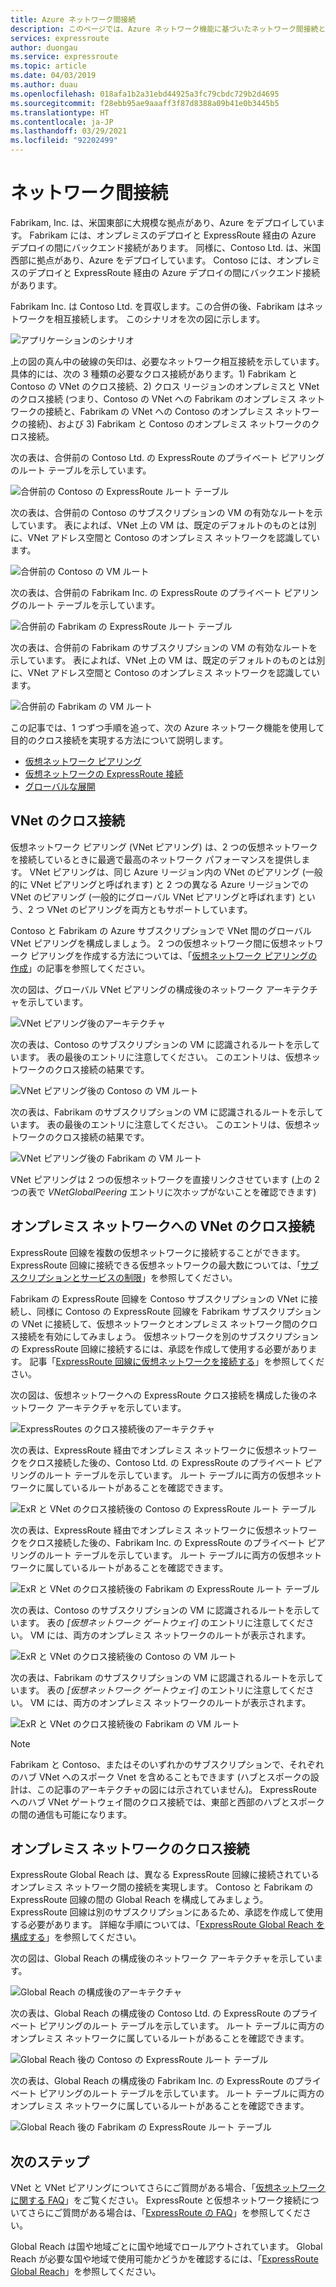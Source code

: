 ```yaml
---
title: Azure ネットワーク間接続
description: このページでは、Azure ネットワーク機能に基づいたネットワーク間接続とソリューションのアプリケーション シナリオについて説明します。
services: expressroute
author: duongau
ms.service: expressroute
ms.topic: article
ms.date: 04/03/2019
ms.author: duau
ms.openlocfilehash: 018afa1b2a31ebd44925a3fc79cbdc729b2d4695
ms.sourcegitcommit: f28ebb95ae9aaaff3f87d8388a09b41e0b3445b5
ms.translationtype: HT
ms.contentlocale: ja-JP
ms.lasthandoff: 03/29/2021
ms.locfileid: "92202499"
---
```

# <a name="cross-network-connectivity"></a>ネットワーク間接続

Fabrikam, Inc. は、米国東部に大規模な拠点があり、Azure をデプロイしています。 Fabrikam には、オンプレミスのデプロイと ExpressRoute 経由の Azure デプロイの間にバックエンド接続があります。 同様に、Contoso Ltd. は、米国西部に拠点があり、Azure をデプロイしています。 Contoso には、オンプレミスのデプロイと ExpressRoute 経由の Azure デプロイの間にバックエンド接続があります。  

Fabrikam Inc. は Contoso Ltd. を買収します。この合併の後、Fabrikam はネットワークを相互接続します。 このシナリオを次の図に示します。

![アプリケーションのシナリオ](./media/cross-network-connectivity/premergerscenario.png)

上の図の真ん中の破線の矢印は、必要なネットワーク相互接続を示しています。 具体的には、次の 3 種類の必要なクロス接続があります。1) Fabrikam と Contoso の VNet のクロス接続、2) クロス リージョンのオンプレミスと VNet のクロス接続 (つまり、Contoso の VNet への Fabrikam のオンプレミス ネットワークの接続と、Fabrikam の VNet への Contoso のオンプレミス ネットワークの接続)、および 3) Fabrikam と Contoso のオンプレミス ネットワークのクロス接続。 

次の表は、合併前の Contoso Ltd. の ExpressRoute のプライベート ピアリングのルート テーブルを示しています。

![合併前の Contoso の ExpressRoute ルート テーブル](./media/cross-network-connectivity/contosoexr-rt-premerger.png)

次の表は、合併前の Contoso のサブスクリプションの VM の有効なルートを示しています。 表によれば、VNet 上の VM は、既定のデフォルトのものとは別に、VNet アドレス空間と Contoso のオンプレミス ネットワークを認識しています。

![合併前の Contoso の VM ルート](./media/cross-network-connectivity/contosovm-routes-premerger.png)

次の表は、合併前の Fabrikam Inc. の ExpressRoute のプライベート ピアリングのルート テーブルを示しています。

![合併前の Fabrikam の ExpressRoute ルート テーブル](./media/cross-network-connectivity/fabrikamexr-rt-premerger.png)

次の表は、合併前の Fabrikam のサブスクリプションの VM の有効なルートを示しています。 表によれば、VNet 上の VM は、既定のデフォルトのものとは別に、VNet アドレス空間と Contoso のオンプレミス ネットワークを認識しています。

![合併前の Fabrikam の VM ルート](./media/cross-network-connectivity/fabrikamvm-routes-premerger.png)

この記事では、1 つずつ手順を追って、次の Azure ネットワーク機能を使用して目的のクロス接続を実現する方法について説明します。

* [仮想ネットワーク ピアリング][Virtual network peering] 
* [仮想ネットワークの ExpressRoute 接続][connection]
* [グローバルな展開][Global Reach] 

## <a name="cross-connecting-vnets"></a>VNet のクロス接続

仮想ネットワーク ピアリング (VNet ピアリング) は、2 つの仮想ネットワークを接続しているときに最適で最高のネットワーク パフォーマンスを提供します。 VNet ピアリングは、同じ Azure リージョン内の VNet のピアリング (一般的に VNet ピアリングと呼ばれます) と 2 つの異なる Azure リージョンでの VNet のピアリング (一般的にグローバル VNet ピアリングと呼ばれます) という、2 つ VNet のピアリングを両方ともサポートしています。 

Contoso と Fabrikam の Azure サブスクリプションで VNet 間のグローバル VNet ピアリングを構成しましょう。 2 つの仮想ネットワーク間に仮想ネットワーク ピアリングを作成する方法については、「[仮想ネットワーク ピアリングの作成][Configure VNet peering]」の記事を参照してください。

次の図は、グローバル VNet ピアリングの構成後のネットワーク アーキテクチャを示しています。

![VNet ピアリング後のアーキテクチャ](./media/cross-network-connectivity/vnet-peering.png )

次の表は、Contoso のサブスクリプションの VM に認識されるルートを示しています。 表の最後のエントリに注意してください。 このエントリは、仮想ネットワークのクロス接続の結果です。

![VNet ピアリング後の Contoso の VM ルート](./media/cross-network-connectivity/contosovm-routes-peering.png)

次の表は、Fabrikam のサブスクリプションの VM に認識されるルートを示しています。 表の最後のエントリに注意してください。 このエントリは、仮想ネットワークのクロス接続の結果です。

![VNet ピアリング後の Fabrikam の VM ルート](./media/cross-network-connectivity/fabrikamvm-routes-peering.png)

VNet ピアリングは 2 つの仮想ネットワークを直接リンクさせています (上の 2 つの表で *VNetGlobalPeering* エントリに次ホップがないことを確認できます)

## <a name="cross-connecting-vnets-to-the-on-premises-networks"></a>オンプレミス ネットワークへの VNet のクロス接続

ExpressRoute 回線を複数の仮想ネットワークに接続することができます。 ExpressRoute 回線に接続できる仮想ネットワークの最大数については、「[サブスクリプションとサービスの制限][Subscription limits]」を参照してください。 

Fabrikam の ExpressRoute 回線を Contoso サブスクリプションの VNet に接続し、同様に Contoso の ExpressRoute 回線を Fabrikam サブスクリプションの VNet に接続して、仮想ネットワークとオンプレミス ネットワーク間のクロス接続を有効にしてみましょう。 仮想ネットワークを別のサブスクリプションの ExpressRoute 回線に接続するには、承認を作成して使用する必要があります。  記事「[ExpressRoute 回線に仮想ネットワークを接続する][Connect-ER-VNet]」を参照してください。

次の図は、仮想ネットワークへの ExpressRoute クロス接続を構成した後のネットワーク アーキテクチャを示しています。

![ExpressRoutes のクロス接続後のアーキテクチャ](./media/cross-network-connectivity/exr-x-connect.png)

次の表は、ExpressRoute 経由でオンプレミス ネットワークに仮想ネットワークをクロス接続した後の、Contoso Ltd. の ExpressRoute のプライベート ピアリングのルート テーブルを示しています。 ルート テーブルに両方の仮想ネットワークに属しているルートがあることを確認できます。

![ExR と VNet のクロス接続後の Contoso の ExpressRoute ルート テーブル](./media/cross-network-connectivity/contosoexr-rt-xconnect.png)

次の表は、ExpressRoute 経由でオンプレミス ネットワークに仮想ネットワークをクロス接続した後の、Fabrikam Inc. の ExpressRoute のプライベート ピアリングのルート テーブルを示しています。 ルート テーブルに両方の仮想ネットワークに属しているルートがあることを確認できます。

![ExR と VNet のクロス接続後の Fabrikam の ExpressRoute ルート テーブル](./media/cross-network-connectivity/fabrikamexr-rt-xconnect.png)

次の表は、Contoso のサブスクリプションの VM に認識されるルートを示しています。 表の *[仮想ネットワーク ゲートウェイ]* のエントリに注意してください。 VM には、両方のオンプレミス ネットワークのルートが表示されます。

![ExR と VNet のクロス接続後の Contoso の VM ルート](./media/cross-network-connectivity/contosovm-routes-xconnect.png)

次の表は、Fabrikam のサブスクリプションの VM に認識されるルートを示しています。 表の *[仮想ネットワーク ゲートウェイ]* のエントリに注意してください。 VM には、両方のオンプレミス ネットワークのルートが表示されます。

![ExR と VNet のクロス接続後の Fabrikam の VM ルート](./media/cross-network-connectivity/fabrikamvm-routes-xconnect.png)

>[!NOTE]
>Fabrikam と Contoso、またはそのいずれかのサブスクリプションで、それぞれのハブ VNet へのスポーク Vnet を含めることもできます (ハブとスポークの設計は、この記事のアーキテクチャの図には示されていません)。 ExpressRoute へのハブ VNet ゲートウェイ間のクロス接続では、東部と西部のハブとスポークの間の通信も可能になります。
>

## <a name="cross-connecting-on-premises-networks"></a>オンプレミス ネットワークのクロス接続

ExpressRoute Global Reach は、異なる ExpressRoute 回線に接続されているオンプレミス ネットワーク間の接続を実現します。 Contoso と Fabrikam の ExpressRoute 回線の間の Global Reach を構成してみましょう。 ExpressRoute 回線は別のサブスクリプションにあるため、承認を作成して使用する必要があります。 詳細な手順については、「[ExpressRoute Global Reach を構成する][Configure Global Reach]」を参照してください。

次の図は、Global Reach の構成後のネットワーク アーキテクチャを示しています。

![Global Reach の構成後のアーキテクチャ](./media/cross-network-connectivity/globalreach.png)

次の表は、Global Reach の構成後の Contoso Ltd. の ExpressRoute のプライベート ピアリングのルート テーブルを示しています。 ルート テーブルに両方のオンプレミス ネットワークに属しているルートがあることを確認できます。 

![Global Reach 後の Contoso の ExpressRoute ルート テーブル](./media/cross-network-connectivity/contosoexr-rt-gr.png)

次の表は、Global Reach の構成後の Fabrikam Inc. の ExpressRoute のプライベート ピアリングのルート テーブルを示しています。 ルート テーブルに両方のオンプレミス ネットワークに属しているルートがあることを確認できます。

![Global Reach 後の Fabrikam の ExpressRoute ルート テーブル]( ./media/cross-network-connectivity/fabrikamexr-rt-gr.png )

## <a name="next-steps"></a>次のステップ

VNet と VNet ピアリングについてさらにご質問がある場合、「[仮想ネットワークに関する FAQ][VNet-FAQ]」をご覧ください。 ExpressRoute と仮想ネットワーク接続についてさらにご質問がある場合は、「[ExpressRoute の FAQ][ER-FAQ]」を参照してください。

Global Reach は国や地域ごとに国や地域でロールアウトされています。 Global Reach が必要な国や地域で使用可能かどうかを確認するには、「[ExpressRoute Global Reach][Global Reach]」を参照してください。

<!--Link References-->
[Virtual network peering]: ../virtual-network/virtual-network-peering-overview.md
[connection]: ./expressroute-howto-linkvnet-portal-resource-manager.md
[Global Reach]: ./expressroute-global-reach.md
[Configure VNet peering]: ../virtual-network/create-peering-different-subscriptions.md
[Configure Global Reach]: ./expressroute-howto-set-global-reach.md
[Subscription limits]: ../azure-resource-manager/management/azure-subscription-service-limits.md#networking-limits
[Connect-ER-VNet]: ./expressroute-howto-linkvnet-portal-resource-manager.md
[ER-FAQ]: ./expressroute-faqs.md
[VNet-FAQ]: https://docs.microsoft.com/azure/virtual-network/virtual-networks-faq